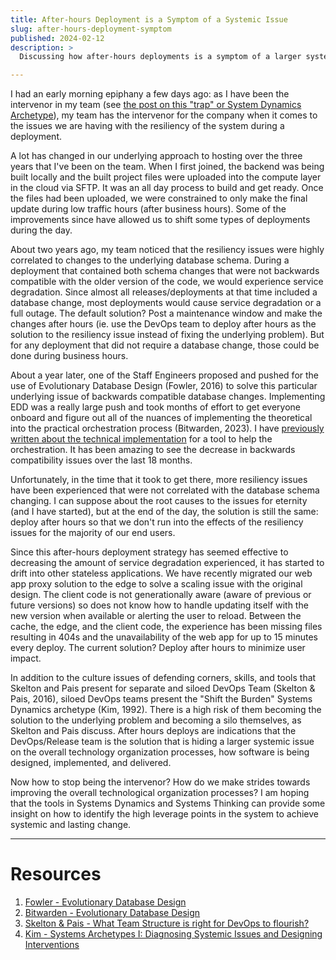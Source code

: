 ```yaml
---
title: After-hours Deployment is a Symptom of a Systemic Issue
slug: after-hours-deployment-symptom
published: 2024-02-12
description: >
  Discussing how after-hours deployments is a symptom of a larger systemic problem.

---
```


I had an early morning epiphany a few days ago: as I have been the intervenor in my team (see [the post on this "trap"
or System Dynamics Archetype](./posts/e2m-st-addiction)), my team has the intervenor for the company when it comes to
the issues we are having with the resiliency of the system during a deployment.

A lot has changed in our underlying approach to hosting over the three years that I've been on the team. When I first
joined, the backend was being built locally and the built project files were uploaded into the compute layer in the
cloud via SFTP. It was an all day process to build and get ready. Once the files had been uploaded, we were constrained
to only make the final update during low traffic hours (after business hours). Some of the improvements since have
allowed us to shift some types of deployments during the day.

About two years ago, my team noticed that the resiliency issues were highly correlated to changes to the underlying
database schema. During a deployment that contained both schema changes that were not backwards compatible with the
older version of the code, we would experience service degradation. Since almost all releases/deployments at that time
included a database change, most deployments would cause service degradation or a full outage. The default solution?
Post a maintenance window and make the changes after hours (ie. use the DevOps team to deploy after hours as the
solution to the resiliency issue instead of fixing the underlying problem). But for any deployment that did not require
a database change, those could be done during business hours.

About a year later, one of the Staff Engineers proposed and pushed for the use of Evolutionary Database Design (Fowler,
2016) to solve this particular underlying issue of backwards compatible database changes. Implementing EDD was a really
large push and took months of effort to get everyone onboard and figure out all of the nuances of implementing the
theoretical into the practical orchestration process (Bitwarden, 2023). I have [previously written about the technical
implementation](./posts/edd-for-ha) for a tool to help the orchestration. It has been amazing to see the decrease in
backwards compatibility issues over the last 18 months.

Unfortunately, in the time that it took to get there, more resiliency issues have been experienced that were not
correlated with the database schema changing. I can suppose about the root causes to the issues for eternity (and I
have started), but at the end of the day, the solution is still the same: deploy after hours so that we don't run into
the effects of the resiliency issues for the majority of our end users.

Since this after-hours deployment strategy has seemed effective to decreasing the amount of service degradation
experienced, it has started to drift into other stateless applications. We have recently migrated our web app proxy
solution to the edge to solve a scaling issue with the original design. The client code is not generationally aware
(aware of previous or future versions) so does not know how to handle updating itself with the new version when
available or alerting the user to reload. Between the cache, the edge, and the client code, the experience has been
missing files resulting in 404s and the unavailability of the web app for up to 15 minutes every deploy. The current
solution? Deploy after hours to minimize user impact.

In addition to the culture issues of defending corners, skills, and tools that Skelton and Pais present for separate and
siloed DevOps Team (Skelton & Pais, 2016), siloed DevOps teams present the "Shift the Burden" Systems Dynamics
archetype (Kim, 1992). There is a high risk of them becoming the solution to the underlying problem and becoming a silo themselves,
as Skelton and Pais discuss. After hours deploys are indications that the DevOps/Release team is the solution that is
hiding a larger systemic issue on the overall technology organization processes, how software is being designed,
implemented, and delivered.

Now how to stop being the intervenor? How do we make strides towards improving the overall technological organization
processes? I am hoping that the tools in Systems Dynamics and Systems Thinking can provide some insight on how to
identify the high leverage points in the system to achieve systemic and lasting change.

---

# Resources

1. [Fowler - Evolutionary Database Design](https://martinfowler.com/articles/evodb.html)
2. [Bitwarden - Evolutionary Database Design](https://contributing.bitwarden.com/contributing/database-migrations/edd)
3. [Skelton & Pais - What Team Structure is right for DevOps to flourish?](https://web.devopstopologies.com)
4. [Kim - Systems Archetypes I: Diagnosing Systemic Issues and Designing Interventions](https://thesystemsthinker.com/systems-archetypes-i-diagnosing-systemic-issues-and-designing-interventions/)
